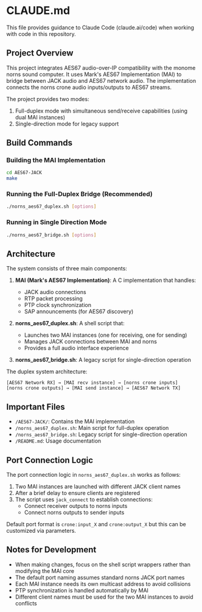 # CLAUDE.md

This file provides guidance to Claude Code (claude.ai/code) when working with code in this repository.

## Project Overview

This project integrates AES67 audio-over-IP compatibility with the monome norns sound computer. It uses Mark's AES67 Implementation (MAI) to bridge between JACK audio and AES67 network audio. The implementation connects the norns crone audio inputs/outputs to AES67 streams.

The project provides two modes:
1. Full-duplex mode with simultaneous send/receive capabilities (using dual MAI instances)
2. Single-direction mode for legacy support

## Build Commands

### Building the MAI Implementation

```bash
cd AES67-JACK
make
```

### Running the Full-Duplex Bridge (Recommended)

```bash
./norns_aes67_duplex.sh [options]
```

### Running in Single Direction Mode

```bash
./norns_aes67_bridge.sh [options]
```

## Architecture

The system consists of three main components:

1. **MAI (Mark's AES67 Implementation)**: A C implementation that handles:
   - JACK audio connections
   - RTP packet processing
   - PTP clock synchronization
   - SAP announcements (for AES67 discovery)

2. **norns_aes67_duplex.sh**: A shell script that:
   - Launches two MAI instances (one for receiving, one for sending)
   - Manages JACK connections between MAI and norns
   - Provides a full audio interface experience

3. **norns_aes67_bridge.sh**: A legacy script for single-direction operation

The duplex system architecture:
```
[AES67 Network RX] → [MAI recv instance] → [norns crone inputs]
[norns crone outputs] → [MAI send instance] → [AES67 Network TX]
```

## Important Files

- `/AES67-JACK/`: Contains the MAI implementation
- `/norns_aes67_duplex.sh`: Main script for full-duplex operation
- `/norns_aes67_bridge.sh`: Legacy script for single-direction operation
- `/README.md`: Usage documentation

## Port Connection Logic

The port connection logic in `norns_aes67_duplex.sh` works as follows:

1. Two MAI instances are launched with different JACK client names
2. After a brief delay to ensure clients are registered
3. The script uses `jack_connect` to establish connections:
   - Connect receiver outputs to norns inputs
   - Connect norns outputs to sender inputs

Default port format is `crone:input_X` and `crone:output_X` but this can be customized via parameters.

## Notes for Development

- When making changes, focus on the shell script wrappers rather than modifying the MAI core
- The default port naming assumes standard norns JACK port names
- Each MAI instance needs its own multicast address to avoid collisions
- PTP synchronization is handled automatically by MAI
- Different client names must be used for the two MAI instances to avoid conflicts